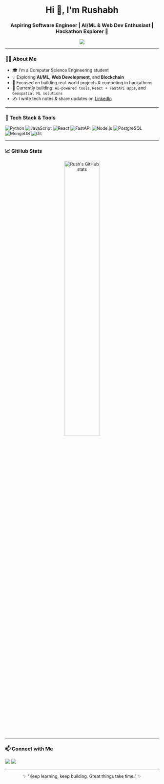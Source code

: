 <h1 align="center">Hi 👋, I'm Rushabh</h1>
<h3 align="center">Aspiring Software Engineer | AI/ML & Web Dev Enthusiast | Hackathon Explorer 🚀</h3>

<p align="center">
  <img src="https://readme-typing-svg.herokuapp.com/?lines=Code.+Create.+Innovate.;Always%20learning%20something%20new;AI%20%7C%20Web%20Dev%20%7C%20Hackathons&center=true&width=500&height=45">
</p>

<hr />

### 👨‍💻 About Me

- 🎓 I'm a Computer Science Engineering student  
- 💡 Exploring **AI/ML**, **Web Development**, and **Blockchain**
- 💪 Focused on building real-world projects & competing in hackathons  
- 🔭 Currently building: `AI-powered tools`, `React + FastAPI apps`, and `Geospatial ML solutions`
- ✍️ I write tech notes & share updates on [LinkedIn](https://www.linkedin.com/in/your-profile/)

---

### 🔧 Tech Stack & Tools

![Python](https://img.shields.io/badge/Python-3670A0?style=for-the-badge&logo=python&logoColor=white)
![JavaScript](https://img.shields.io/badge/JavaScript-F7DF1E?style=for-the-badge&logo=javascript)
![React](https://img.shields.io/badge/React-20232A?style=for-the-badge&logo=react)
![FastAPI](https://img.shields.io/badge/FastAPI-005571?style=for-the-badge&logo=fastapi)
![Node.js](https://img.shields.io/badge/Node.js-339933?style=for-the-badge&logo=nodedotjs)
![PostgreSQL](https://img.shields.io/badge/PostgreSQL-336791?style=for-the-badge&logo=postgresql)
![MongoDB](https://img.shields.io/badge/MongoDB-4EA94B?style=for-the-badge&logo=mongodb)
![Git](https://img.shields.io/badge/Git-F05032?style=for-the-badge&logo=git)

---

### 📈 GitHub Stats

<p align="center">
  <img src="https://github-readme-stats.vercel.app/api?username=R1shabhCodes&show_icons=true&theme=radical" alt="Rush's GitHub stats" width="48%" />
</p>

---



### 📫 Connect with Me

<p>
  <a href="https://www.linkedin.com/in/rushabh-s-a51283312/" target="_blank"><img src="https://img.shields.io/badge/LinkedIn-blue?style=for-the-badge&logo=linkedin"></a>
  <a href="rushabhsingh2522@gmail.com"><img src="https://img.shields.io/badge/Gmail-red?style=for-the-badge&logo=gmail"></a>
  
</p>

---

<p align="center">✨ “Keep learning, keep building. Great things take time.” ✨</p>

